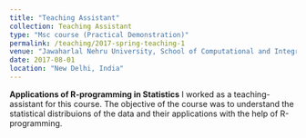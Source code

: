 ```yaml
---
title: "Teaching Assistant"
collection: Teaching Assistant
type: "Msc course (Practical Demonstration)"
permalink: /teaching/2017-spring-teaching-1
venue: "Jawaharlal Nehru University, School of Computational and Integrative Sciences"
date: 2017-08-01
location: "New Delhi, India"
---
```


 **Applications of R-programming in Statistics**
I worked as a teaching-assistant for this course. The objective of the course was to understand the statistical distribuions of the data and their applications with the help of R-programming.
